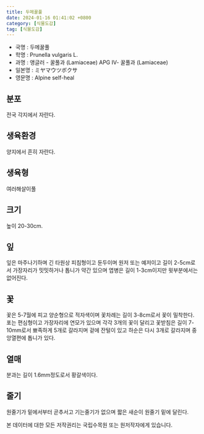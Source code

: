 ```yaml
---
title: 두메꿀풀
date: 2024-01-16 01:41:02 +0800
category: [식물도감]
tag: [식물도감]
---
```




- 국명 : 두메꿀풀
- 학명 : Prunella vulgaris L.
- 과명 : 앵글러 - 꿀풀과 (Lamiaceae) APG Ⅳ- 꿀풀과 (Lamiaceae)
- 일본명 : ミヤマウツボクサ
- 영문명 : Alpine self-heal


## 분포
전국 각지에서 자란다.
## 생육환경
양지에서 흔히 자란다.
## 생육형
여러해살이풀
## 크기
높이 20-30cm.
## 잎
잎은 마주나기하며 긴 타원상 피침형이고 둔두이며 원저 또는 예저이고 길이 2-5cm로서 가장자리가 밋밋하거나 톱니가 약간 있으며 엽병은 길이 1-3cm이지만 윗부분에서는 없어진다.
## 꽃
꽃은 5-7월에 피고 양순형으로 적자색이며 꽃차례는 길이 3-8cm로서 꽃이 밀착한다. 포는 편심형이고 가장자리에 연모가 있으며 각각 3개의 꽃이 달리고 꽃받침은 길이 7-10mm로서 뾰족하게 5개로 갈라지며 겉에 잔털이 있고 하순은 다시 3개로 갈라지며 중앙열편에 톱니가 있다.
## 열매
분과는 길이 1.6mm정도로서 황갈색이다.
## 줄기
원줄기가 밑에서부터 곧추서고 기는줄기가 없으며 짧은 새순이 원줄기 밑에 달린다.






본 데이터에 대한 모든 저작권리는 국립수목원 또는 원저작자에게 있습니다.
